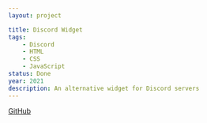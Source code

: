 ```yaml
---
layout: project

title: Discord Widget
tags:
    - Discord
    - HTML
    - CSS
    - JavaScript
status: Done
year: 2021
description: An alternative widget for Discord servers
---
```


[GitHub](https://github.com/C1200/discord-widget)
